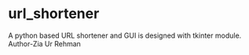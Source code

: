 # url_shortener
A python based URL shortener and GUI is designed with tkinter module.
<br>
Author-Zia Ur Rehman
